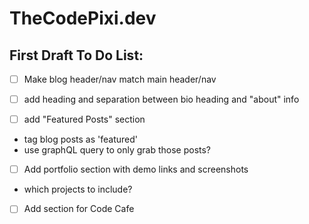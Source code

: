 # TheCodePixi.dev

## First Draft To Do List:

- [ ] Make blog header/nav match main header/nav

- [ ] add heading and separation between bio heading and "about" info

- [ ] add "Featured Posts" section

- tag blog posts as 'featured'
- use graphQL query to only grab those posts?

- [ ] Add portfolio section with demo links and screenshots

- which projects to include?

- [ ] Add section for Code Cafe
